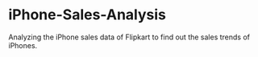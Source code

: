# iPhone-Sales-Analysis
Analyzing the iPhone sales data of Flipkart to find out the sales trends of iPhones.
